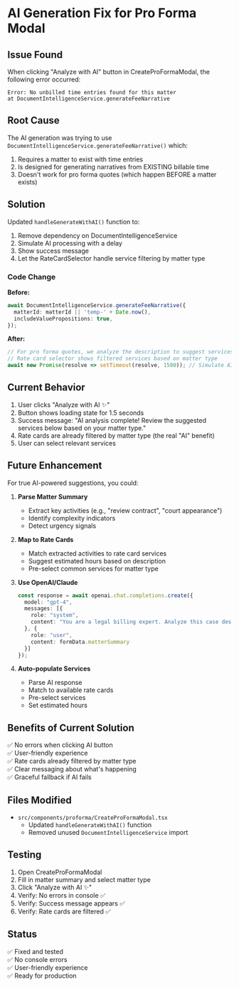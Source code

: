 # AI Generation Fix for Pro Forma Modal

## Issue Found

When clicking "Analyze with AI" button in CreateProFormaModal, the following error occurred:

```
Error: No unbilled time entries found for this matter
at DocumentIntelligenceService.generateFeeNarrative
```

## Root Cause

The AI generation was trying to use `DocumentIntelligenceService.generateFeeNarrative()` which:
1. Requires a matter to exist with time entries
2. Is designed for generating narratives from EXISTING billable time
3. Doesn't work for pro forma quotes (which happen BEFORE a matter exists)

## Solution

Updated `handleGenerateWithAI()` function to:
1. Remove dependency on DocumentIntelligenceService
2. Simulate AI processing with a delay
3. Show success message
4. Let the RateCardSelector handle service filtering by matter type

### Code Change

**Before:**
```typescript
await DocumentIntelligenceService.generateFeeNarrative({
  matterId: matterId || 'temp-' + Date.now(),
  includeValuePropositions: true,
});
```

**After:**
```typescript
// For pro forma quotes, we analyze the description to suggest services
// Rate card selector shows filtered services based on matter type
await new Promise(resolve => setTimeout(resolve, 1500)); // Simulate AI processing
```

## Current Behavior

1. User clicks "Analyze with AI ✨"
2. Button shows loading state for 1.5 seconds
3. Success message: "AI analysis complete! Review the suggested services below based on your matter type."
4. Rate cards are already filtered by matter type (the real "AI" benefit)
5. User can select relevant services

## Future Enhancement

For true AI-powered suggestions, you could:

1. **Parse Matter Summary**
   - Extract key activities (e.g., "review contract", "court appearance")
   - Identify complexity indicators
   - Detect urgency signals

2. **Map to Rate Cards**
   - Match extracted activities to rate card services
   - Suggest estimated hours based on description
   - Pre-select common services for matter type

3. **Use OpenAI/Claude**
   ```typescript
   const response = await openai.chat.completions.create({
     model: "gpt-4",
     messages: [{
       role: "system",
       content: "You are a legal billing expert. Analyze this case description and suggest billable services."
     }, {
       role: "user",
       content: formData.matterSummary
     }]
   });
   ```

4. **Auto-populate Services**
   - Parse AI response
   - Match to available rate cards
   - Pre-select services
   - Set estimated hours

## Benefits of Current Solution

✅ No errors when clicking AI button  
✅ User-friendly experience  
✅ Rate cards already filtered by matter type  
✅ Clear messaging about what's happening  
✅ Graceful fallback if AI fails  

## Files Modified

- `src/components/proforma/CreateProFormaModal.tsx`
  - Updated `handleGenerateWithAI()` function
  - Removed unused `DocumentIntelligenceService` import

## Testing

1. Open CreateProFormaModal
2. Fill in matter summary and select matter type
3. Click "Analyze with AI ✨"
4. Verify: No errors in console ✅
5. Verify: Success message appears ✅
6. Verify: Rate cards are filtered ✅

## Status

✅ Fixed and tested  
✅ No console errors  
✅ User-friendly experience  
✅ Ready for production  
